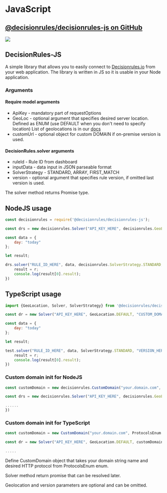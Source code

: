 # JavaScript

## [@decisionrules/decisionrules-js on GitHub](https://github.com/decisionrules/decisionrules-js)

![](../../.gitbook/assets/rsz\_480px-unofficial\_javascript\_logo\_2svg.png)

## DecisionRules-JS

A simple library that allows you to easily connect to [Decisionrules.io](https://decisionrules.io) from your web application. The library is written in JS so it is usable in your Node application.

### Arguments

#### Require model arguments

* ApiKey - mandatory part of requestOptions
* GeoLoc - optional argument that specifies desired server location. Defined as ENUM (use DEFAULT when you don't need to specify location) List of geolocations is in our [docs](https://docs.decisionrules.io/docs/api/geo-location)
* customUrl - optional object for custom DOMAIN if on-premise version is used.

#### DecisionRules.solver arguments

* ruleId - Rule ID from dashboard
* inputData - data input in JSON parseable format
* SolverStrategy - STANDARD, ARRAY, FIRST\_MATCH
* version - optional argument that specifies rule version, if omitted last version is used.

The solver method returns Promise type.

## NodeJS usage

```javascript
const decisionrules = require('@decisionrules/decisionrules-js');

const drs = new decisionrules.Solver("API_KEY_HERE", decisionrules.GeoLocation.DEFAULT, new CustomDomain);

const data = {
    day: "today"
};

let result;

drs.solver("RULE_ID_HERE", data, decisionrules.SolverStrategy.STANDARD, "VERSION_HERE").then(r => {
    result = r;
    console.log(result[0].result);
})
```

## TypeScript usage

```javascript
import {GeoLocation, Solver, SolverStrategy} from '@decisionrules/decisionrules-js';

const dr = new Solver("API_KEY_HERE", GeoLocation.DEFAULT, "CUSTOM_DOMAIN_HERE");

const data = {
    day: "today"
};

let result;

test.solver("RULE_ID_HERE", data, SolverStrategy.STANDARD, "VERSION_HERE").then(r => {
    result = r;
    console.log(result[0].result);
})
```

### Custom domain init for NodeJS

```javascript
const customDomain = new decisionrules.CustomDomain("your.domain.com", decisionrules.ProtocolsEnum.HTTP);

const drs = new decisionrules.Solver("API_KEY_HERE", decisionrules.GeoLocation.DEFAULT, customDomain);

......
})
```

### Custom domain init for TypeScript

```javascript
const customDomain = new CustomDomain("your.domain.com", ProtocolsEnum.HTTPS);

const dr = new Solver("API_KEY_HERE", GeoLocation.DEFAULT, customDomain);

.....
```

Define CustomDomain object that takes your domain string name and desired HTTP protocol from ProtocolsEnum enum.

Solver method return promise that can be resolved later.

Geolocation and version parameters are optional and can be omitted.
